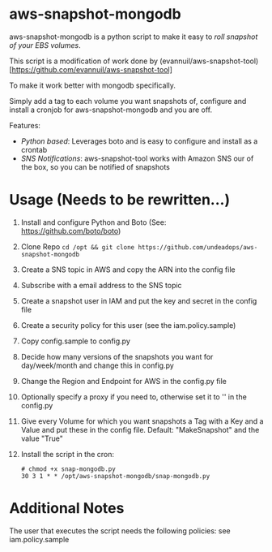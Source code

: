 aws-snapshot-mongodb
=================
aws-snapshot-mongodb is a python script to make it easy to *roll snapshot of your EBS volumes*.

This script is a modification of work done by (evannuil/aws-snapshot-tool)[https://github.com/evannuil/aws-snapshot-tool]

To make it work better with mongodb specifically.  

Simply add a tag to each volume you want snapshots of, configure and install a cronjob for aws-snapshot-mongodb and you are off.

Features:
- *Python based*: Leverages boto and is easy to configure and install as a crontab
- *SNS Notifications*: aws-snapshot-tool works with Amazon SNS our of the box, so you can be notified of snapshots

Usage (Needs to be rewritten...)
==========
1. Install and configure Python and Boto (See: https://github.com/boto/boto)
2. Clone Repo `cd /opt && git clone https://github.com/undeadops/aws-snapshot-mongodb`
2. Create a SNS topic in AWS and copy the ARN into the config file
3. Subscribe with a email address to the SNS topic
4. Create a snapshot user in IAM and put the key and secret in the config file
5. Create a security policy for this user (see the iam.policy.sample)
6. Copy config.sample to config.py
7. Decide how many versions of the snapshots you want for day/week/month and change this in config.py
8. Change the Region and Endpoint for AWS in the config.py file
9. Optionally specify a proxy if you need to, otherwise set it to '' in the config.py
10. Give every Volume for which you want snapshots a Tag with a Key and a Value and put these in the config file. Default: "MakeSnapshot" and the value "True"
11. Install the script in the cron: 

		# chmod +x snap-mongodb.py
		30 3 1 * * /opt/aws-snapshot-mongodb/snap-mongodb.py

Additional Notes
=========
The user that executes the script needs the following policies: see iam.policy.sample
